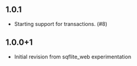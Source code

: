 ## 1.0.1

* Starting support for transactions. (#8)

## 1.0.0+1

* Initial revision from sqflite_web experimentation
